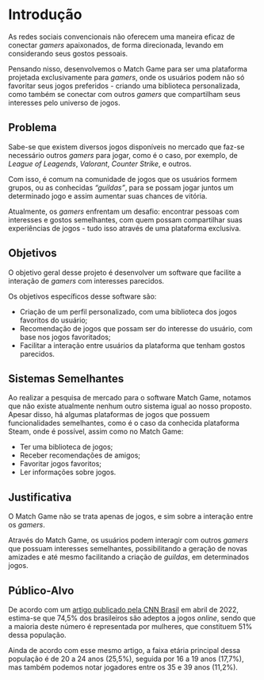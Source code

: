 # Introdução

As redes sociais convencionais não oferecem uma maneira eficaz de conectar *gamers* apaixonados, de forma direcionada, levando em considerando seus gostos pessoais.

Pensando nisso, desenvolvemos o Match Game para ser uma plataforma projetada exclusivamente para *gamers*, onde os usuários podem não só favoritar seus jogos preferidos - criando uma biblioteca personalizada, como também se conectar com outros *gamers* que compartilham seus interesses pelo universo de jogos.

## Problema
Sabe-se que existem diversos jogos disponíveis no mercado que faz-se necessário outros *gamers* para jogar, como é o caso, por exemplo, de *League of Leagends*, *Valorant*, *Counter Strike*, e outros.

Com isso, é comum na comunidade de jogos que os usuários formem grupos, ou as conhecidas *“guildas”*, para se possam jogar juntos um determinado jogo e assim aumentar suas chances de vitória.

Atualmente, os *gamers* enfrentam um desafio: encontrar pessoas com interesses e gostos semelhantes, com quem possam compartilhar suas experiências de jogos - tudo isso através de uma plataforma exclusiva.

## Objetivos
O objetivo geral desse projeto é desenvolver um software que facilite a interação de *gamers* com interesses parecidos.

Os objetivos específicos desse software são:

- Criação de um perfil personalizado, com uma biblioteca dos jogos favoritos do usuário;
- Recomendação de jogos que possam ser do interesse do usuário, com base nos jogos favoritados;
- Facilitar a interação entre usuários da plataforma que tenham gostos parecidos.

## Sistemas Semelhantes
Ao realizar a pesquisa de mercado para o software Match Game, notamos que não existe atualmente nenhum outro sistema igual ao nosso proposto. Apesar disso, há algumas plataformas de jogos que possuem funcionalidades semelhantes, como é o caso da conhecida plataforma Steam, onde é possível, assim como no Match Game:
- Ter uma biblioteca de jogos;
- Receber recomendações de amigos;
- Favoritar jogos favoritos;
- Ler informações sobre jogos.

## Justificativa

O Match Game não se trata apenas de jogos, e sim sobre a interação entre os *gamers*.

Através do Match Game, os usuários podem interagir com outros *gamers* que possuam interesses semelhantes, possibilitando a geração de novas amizades e até mesmo facilitando a criação de *guildas*, em determinados jogos.

## Público-Alvo

De acordo com um [artigo publicado pela CNN Brasil](https://www.cnnbrasil.com.br/tecnologia/publico-gamer-cresce-e-3-em-cada-4-brasileiros-consomem-jogos-eletronicos/) em abril de 2022, estima-se que 74,5% dos brasileiros são adeptos a jogos *online*, sendo que a maioria deste número é representada por mulheres, que constituem 51% dessa população.

Ainda de acordo com esse mesmo artigo, a faixa etária principal dessa população é de 20 a 24 anos (25,5%), seguida por 16 a 19 anos (17,7%), mas também podemos notar jogadores entre os 35 e 39 anos (11,2%).

